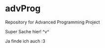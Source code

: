 # advProg
Repository for Advanced Programming Project

Super Sache hier! ^v^

Ja finde ich auch :3 
